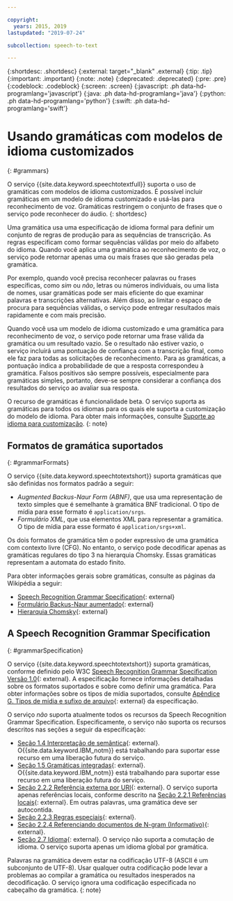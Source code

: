 ```yaml
---

copyright:
  years: 2015, 2019
lastupdated: "2019-07-24"

subcollection: speech-to-text

---
```


{:shortdesc: .shortdesc}
{:external: target="_blank" .external}
{:tip: .tip}
{:important: .important}
{:note: .note}
{:deprecated: .deprecated}
{:pre: .pre}
{:codeblock: .codeblock}
{:screen: .screen}
{:javascript: .ph data-hd-programlang='javascript'}
{:java: .ph data-hd-programlang='java'}
{:python: .ph data-hd-programlang='python'}
{:swift: .ph data-hd-programlang='swift'}

# Usando gramáticas com modelos de idioma customizados
{: #grammars}

O serviço {{site.data.keyword.speechtotextfull}} suporta o uso de gramáticas com modelos de idioma customizados. É possível incluir gramáticas em um modelo de idioma customizado e usá-las para reconhecimento de voz. Gramáticas restringem o conjunto de frases que o serviço pode reconhecer do áudio.
{: shortdesc}

Uma gramática usa uma especificação de idioma formal para definir um conjunto de regras de produção para as sequências de transcrição. As regras especificam como formar sequências válidas por meio do alfabeto do idioma. Quando você aplica uma gramática ao reconhecimento de voz, o serviço pode retornar apenas uma ou mais frases que são geradas pela gramática.

Por exemplo, quando você precisa reconhecer palavras ou frases específicas, como *sim* ou *não*, letras ou números individuais, ou uma lista de nomes, usar gramáticas pode ser mais eficiente do que examinar palavras e transcrições alternativas. Além disso, ao limitar o espaço de procura para sequências válidas, o serviço pode entregar resultados mais rapidamente e com mais precisão.

Quando você usa um modelo de idioma customizado e uma gramática para reconhecimento de voz, o serviço pode retornar uma frase válida da gramática ou um resultado vazio. Se o resultado não estiver vazio, o serviço incluirá uma pontuação de confiança com a transcrição final, como ele faz para todas as solicitações de reconhecimento. Para as gramáticas, a pontuação indica a probabilidade de que a resposta correspondeu à gramática. Falsos positivos são sempre possíveis, especialmente para gramáticas simples, portanto, deve-se sempre considerar a confiança dos resultados do serviço ao avaliar sua resposta.

O recurso de gramáticas é funcionalidade beta. O serviço suporta as gramáticas para todos os idiomas para os quais ele suporta a customização do modelo de idioma. Para obter mais informações, consulte [Suporte ao idioma para customização](/docs/services/speech-to-text?topic=speech-to-text-customization#languageSupport).
{: note}

## Formatos de gramática suportados
{: #grammarFormats}

O serviço {{site.data.keyword.speechtotextshort}} suporta gramáticas que são definidas nos formatos padrão a seguir:

-   *Augmented Backus-Naur Form (ABNF)*, que usa uma representação de texto simples que é semelhante à gramática BNF tradicional. O tipo de mídia para esse formato é `application/srgs`.
-   *Formulário XML*, que usa elementos XML para representar a gramática. O tipo de mídia para esse formato é `application/srgs+xml`.

Os dois formatos de gramática têm o poder expressivo de uma gramática com contexto livre (CFG). No entanto, o serviço pode decodificar apenas as gramáticas regulares do tipo 3 na hierarquia Chomsky. Essas gramáticas representam a automata do estado finito.

Para obter informações gerais sobre gramáticas, consulte as páginas da Wikipédia a seguir:

-   [Speech Recognition Grammar Specification](https://wikipedia.org/wiki/Speech_Recognition_Grammar_Specification){: external}
-   [Formulário Backus-Naur aumentado](https://wikipedia.org/wiki/Augmented_Backus%E2%80%93Naur_form){: external}
-   [Hierarquia Chomsky](https://wikipedia.org/wiki/Chomsky_hierarchy){: external}

## A Speech Recognition Grammar Specification
{: #grammarSpecification}

O serviço {{site.data.keyword.speechtotextshort}} suporta gramáticas, conforme definido pelo W3C [Speech Recognition Grammar Specification Versão 1.0](https://www.w3.org/TR/speech-grammar/){: external}. A especificação fornece informações detalhadas sobre os formatos suportados e sobre como definir uma gramática. Para obter informações sobre os tipos de mídia suportados, consulte [Apêndice G. Tipos de mídia e sufixo de arquivo](https://www.w3.org/TR/speech-grammar/#AppG){: external} da especificação.

O serviço *não* suporta atualmente todos os recursos da Speech Recognition Grammar Specification. Especificamente, o serviço não suporta os recursos descritos nas seções a seguir da especificação:

-   [Seção 1.4 Interpretação de semântica](https://www.w3.org/TR/speech-grammar/#S1.4){: external}. O{{site.data.keyword.IBM_notm}} está trabalhando para suportar esse recurso em uma liberação futura do serviço.
-   [Seção 1.5 Gramáticas integradas](https://www.w3.org/TR/speech-grammar/#S1.5){: external}. O{{site.data.keyword.IBM_notm}} está trabalhando para suportar esse recurso em uma liberação futura do serviço.
-   [Seção 2.2.2 Referência externa por URI](https://www.w3.org/TR/speech-grammar/#S2.2.2){: external}. O serviço suporta apenas referências locais, conforme descrito na [Seção 2.2.1 Referências locais](https://www.w3.org/TR/speech-grammar/#S2.2.1){: external}. Em outras palavras, uma gramática deve ser autocontida.
-   [Seção 2.2.3 Regras especiais](https://www.w3.org/TR/speech-grammar/#S2.2.3){: external}.
-   [Seção 2.2.4 Referenciando documentos de N-gram (Informativo)](https://www.w3.org/TR/speech-grammar/#S2.2.4){: external}.
-   [Seção 2.7 Idioma](https://www.w3.org/TR/speech-grammar/#S2.7){: external}. O serviço não suporta a comutação de idioma. O serviço suporta apenas um idioma global por gramática.

Palavras na gramática devem estar na codificação UTF-8 (ASCII é um subconjunto de UTF-8). Usar qualquer outra codificação pode levar a problemas ao compilar a gramática ou resultados inesperados na decodificação. O serviço ignora uma codificação especificada no cabeçalho da gramática.
{: note}
